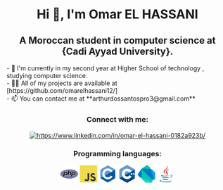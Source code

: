 <h1 align="center">Hi 👋, I'm Omar EL HASSANI</h1>
<h2 align="center">A Moroccan student in computer science at {Cadi Ayyad University}.</h3>
- 🌱 I'm currently in my second year at Higher School of technology , studying computer science.<br>
- 👨‍💻 All of my projects are available at [https://github.com/omarelhassani12/]<br>
- 📫 You can contact me at **arthurdossantospro3@gmail.com**
<h3 align="center">Connect with me:</h3>
<p align="center">
<a href="https://www.linkedin.com/in/omar-el-hassani-0182a923b/" target="blank">
<img align="center" src="https://raw.githubusercontent.com/rahuldkjain/github-profile-readme-generator/master/src/images/icons/Social/linked-in-alt.svg" alt="https://www.linkedin.com/in/omar-el-hassani-0182a923b/" height="30" width="40" /></a>
 <h3 align="center">Programming languages:</h3>
<p align="center"> 
  <img src="https://raw.githubusercontent.com/devicons/devicon/master/icons/php/php-original.svg" alt="php" width="40" height="40"/>
  <img src="https://raw.githubusercontent.com/devicons/devicon/master/icons/javascript/javascript-original.svg" alt="javascript" width="40" height="40"/>
  <img src="https://raw.githubusercontent.com/devicons/devicon/master/icons/c/c-original.svg" alt="c" width="40" height="40"/> 
   <img src="https://raw.githubusercontent.com/devicons/devicon/master/icons/cplusplus/cplusplus-original.svg" alt="c plus plus" width="40" height="40"/> 
    <img src="https://raw.githubusercontent.com/devicons/devicon/master/icons/dart/dart-original.svg" alt="dart" width="40" height="40"/> 
  <img src="https://raw.githubusercontent.com/devicons/devicon/master/icons/java/java-original.svg" alt="java" width="40" height="40"/>
  <!--
<h3 align="center">Database:</h3>
<p align="center"> 
  <img src="https://raw.githubusercontent.com/devicons/devicon/master/icons/mysql/mysql-original-wordmark.svg" alt="mysql" width="40" height="40"/>     
  <img src="https://www.vectorlogo.zone/logos/mariadb/mariadb-icon.svg" alt="mariadb" width="40" height="40"/> 
  <img src="https://www.svgrepo.com/show/303229/microsoft-sql-server-logo.svg" alt="mssql" width="40" height="40"/> 
<h3 align="center">Sowftware & Tools:</h3>
<p align="center"> 
  <img src="https://raw.githubusercontent.com/devicons/devicon/master/icons/linux/linux-original.svg" alt="linux" width="40" height="40"/> 
  <img src="https://www.vectorlogo.zone/logos/git-scm/git-scm-icon.svg" alt="git" width="40" height="40"/> 
  <img src="https://raw.githubusercontent.com/devicons/devicon/master/icons/photoshop/photoshop-line.svg" alt="photoshop" width="40" height="40"/>
  <img src="https://raw.githubusercontent.com/devicons/devicon/master/icons/docker/docker-original-wordmark.svg" alt="docker" width="40" height="40"/>
  <img src="https://www.vectorlogo.zone/logos/getpostman/getpostman-icon.svg" alt="postman" width="40" height="40"/>
<br />

<p align="center">
  <img src="https://github-profile-trophy.vercel.app/?username=arthurepitech&theme=dracula&column=7&margin-w=10&no-frame=true" />
</p>

<p align="center">
  <img height="160" src="https://github-readme-stats.vercel.app/api?username=arthurepitech&theme=dracula&count_private=true&include_all_commits=true&show_icons=true&hide_border=true&custom_title=Statistiques" />
  <img height="160" src="https://github-readme-stats.vercel.app/api/top-langs/?username=arthurepitech&layout=compact&theme=dracula&hide_border=true&count_private=true&include_all_commits=true" />
</p> -->
